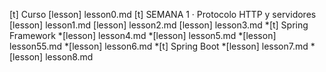 [t] Curso
[lesson] lesson0.md
[t] SEMANA 1 · Protocolo HTTP y servidores
[lesson] lesson1.md
[lesson] lesson2.md
[lesson] lesson3.md
*[t] Spring Framework
*[lesson] lesson4.md
*[lesson] lesson5.md
*[lesson] lesson55.md
*[lesson] lesson6.md
*[t] Spring Boot
*[lesson] lesson7.md
*[lesson] lesson8.md